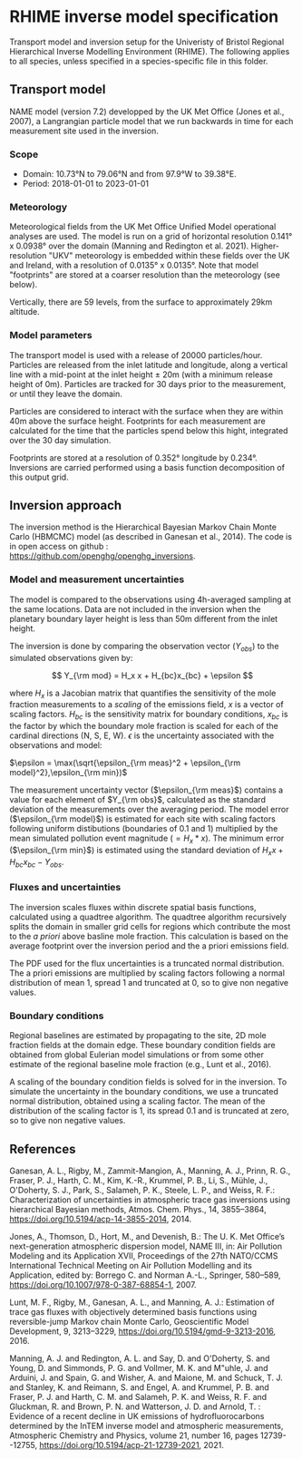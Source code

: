 # RHIME inverse model specification

Transport model and inversion setup for the Univeristy of Bristol Regional Hierarchical Inverse Modelling Environment (RHIME). The following applies to all species, unless specified in a species-specific file in this folder.

## Transport model

NAME model (version 7.2) developped by the UK Met Office (Jones et al., 2007), a Langrangian particle model that we run backwards in time for each measurement site used in the inversion.

### Scope

- Domain: 10.73°N to 79.06°N and from 97.9°W to 39.38°E.
- Period: 2018-01-01 to 2023-01-01

### Meteorology

Meteorological fields from the UK Met Office Unified Model operational analyses are used. The model is run on a grid of horizontal resolution 0.141° x 0.0938° over the domain (Manning and Redington et al. 2021). Higher-resolution "UKV" meteorology is embedded within these fields over the UK and Ireland, with a resolution of 0.0135° x 0.0135°. Note that model "footprints" are stored at a coarser resolution than the meteorology (see below).

Vertically, there are 59 levels, from the surface to approximately 29km altitude.

### Model parameters

The transport model is used with a release of 20000 particles/hour. Particles are released from the inlet latitude and longitude, along a vertical line with a mid-point at the inlet height ± 20m (with a minimum release height of 0m). Particles are tracked for 30 days prior to the measurement, or until they leave the domain.

Particles are considered to interact with the surface when they are within 40m above the surface height. Footprints for each measurement are calculated for the time that the particles spend below this hight, integrated over the 30 day simulation.

Footprints are stored at a resolution of 0.352° longitude by 0.234°. Inversions are carried performed using a basis function decomposition of this output grid.

## Inversion approach

The inversion method is the Hierarchical Bayesian Markov Chain Monte Carlo (HBMCMC) model (as described in Ganesan et al., 2014). The code is in open access on github : https://github.com/openghg/openghg_inversions.

### Model and measurement uncertainties

The model is compared to the observations using 4h-averaged sampling at the same locations. Data are not included in the inversion when the planetary boundary layer height is less than 50m different from the inlet height.

The inversion is done by comparing the observation vector ($Y_{obs}$) to the simulated observations given by:

$$
Y_{\rm mod} = H_x x + H_{bc}x_{bc} + \epsilon
$$

where $H_x$ is a Jacobian matrix that quantifies the sensitivity of the mole fraction measurements to a *scaling* of the emissions field, $x$ is a vector of scaling factors. $H_{bc}$ is the sensitivity matrix for boundary conditions, $x_{bc}$ is the factor by which the boundary mole fraction is scaled for each of the cardinal directions (N, S, E, W). $\epsilon$ is the uncertainty associated with the observations and model:

$\epsilon = \max(\sqrt{\epsilon_{\rm meas}^2 + \epsilon_{\rm model}^2},\epsilon_{\rm min})$

The measurement uncertainty vector ($\epsilon_{\rm meas}$) contains a value for each element of $Y_{\rm obs}$, calculated as the standard deviation of the measurements over the averaging period. The model error ($\epsilon_{\rm model}$) is estimated for each site with scaling factors following uniform distibutions (boundaries of 0.1 and 1) multiplied by the mean simulated pollution event magnitude ($= H_x * x$). The minimum error ($\epsilon_{\rm min}$) is estimated using the standard deviation of $H_x x + H_{bc}x_{bc}-Y_{obs}$.

### Fluxes and uncertainties

The inversion scales fluxes within discrete spatial basis functions, calculated using a quadtree algorithm. The quadtree algorithm recursively splits the domain in smaller grid cells for regions which contribute the most to the *a priori* above basline mole fraction. This calculation is based on the average footprint over the inversion period and the a priori emissions field.

The PDF used for the flux uncertainties is a truncated normal distribution. The a priori emissions are multiplied by scaling factors following a normal distribution of mean 1, spread 1 and truncated at 0, so to give non negative values.

### Boundary conditions

Regional baselines are estimated by propagating to the site, 2D mole fraction fields at the domain edge. These boundary condition fields are obtained from global Eulerian model simulations or from some other estimate of the regional baseline mole fraction (e.g., Lunt et al., 2016).

A scaling of the boundary condition fields is solved for in the inversion. To simulate the uncertainty in the boundary conditions, we use a truncated normal distribution, obtained using a scaling factor. The mean of the distribution of the scaling factor is 1, its spread 0.1 and is truncated at zero, so to give non negative values.

## References
Ganesan, A. L., Rigby, M., Zammit-Mangion, A., Manning, A. J., Prinn, R. G., Fraser, P. J., Harth, C. M., Kim, K.-R., Krummel, P. B., Li, S., Mühle, J., O'Doherty, S. J., Park, S., Salameh, P. K., Steele, L. P., and Weiss, R. F.: Characterization of uncertainties in atmospheric trace gas inversions using hierarchical Bayesian methods, Atmos. Chem. Phys., 14, 3855–3864, https://doi.org/10.5194/acp-14-3855-2014, 2014.

Jones, A., Thomson, D., Hort, M., and Devenish, B.: The U. K. Met Office’s next-generation atmospheric dispersion model, NAME III, in: Air Pollution Modeling and its Application XVII, Proceedings of the 27th NATO/CCMS International Technical Meeting on Air Pollution Modelling and its Application, edited by: Borrego C. and Norman A.-L., Springer, 580–589, https://doi.org/10.1007/978-0-387-68854-1, 2007.

Lunt, M. F., Rigby, M., Ganesan, A. L., and Manning, A. J.: Estimation of trace gas fluxes with objectively determined basis functions using reversible-jump Markov chain Monte Carlo, Geoscientific Model Development, 9, 3213–3229, https://doi.org/10.5194/gmd-9-3213-2016, 2016.

Manning, A. J. and Redington, A. L. and Say, D. and O'Doherty, S. and Young, D. and Simmonds, P. G. and Vollmer, M. K. and M\"uhle, J. and Arduini, J. and Spain, G. and Wisher, A. and Maione, M. and Schuck, T. J. and Stanley, K. and Reimann, S. and Engel, A. and Krummel, P. B. and Fraser, P. J. and Harth, C. M. and Salameh, P. K. and Weiss, R. F. and Gluckman, R. and Brown, P. N. and Watterson, J. D. and Arnold, T. : Evidence of a recent decline in UK emissions of hydrofluorocarbons determined by the InTEM inverse model and atmospheric measurements, Atmospheric Chemistry and Physics, volume 21, number 16, pages 12739--12755, https://doi.org/10.5194/acp-21-12739-2021, 2021.
